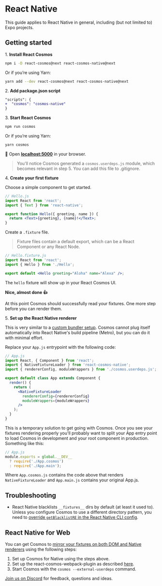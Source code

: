 # React Native

This guide applies to React Native in general, including (but not limited to) Expo projects.

## Getting started

1\. **Install React Cosmos**

```bash
npm i -D react-cosmos@next react-cosmos-native@next
```

Or if you’re using Yarn:

```bash
yarn add --dev react-cosmos@next react-cosmos-native@next
```

2\. **Add package.json script**

```diff
"scripts": {
+  "cosmos": "cosmos-native"
}
```

3\. **Start React Cosmos**

```bash
npm run cosmos
```

Or if you’re using Yarn:

```bash
yarn cosmos
```

🚀 Open **[localhost:5000](http://localhost:5000)** in your browser.

> You'll notice Cosmos generated a `cosmos.userdeps.js` module, which becomes relevant in step 5. You can add this file to .gitignore.

4\. **Create your first fixture**

Choose a simple component to get started.

<!-- prettier-ignore -->
```jsx
// Hello.js
import React from 'react';
import { Text } from 'react-native';

export function Hello({ greeting, name }) {
  return <Text>{greeting}, {name}!</Text>;
}
```

Create a `.fixture` file.

> Fixture files contain a default export, which can be a React Component or any React Node.

```jsx
// Hello.fixture.js
import React from 'react';
import { Hello } from './Hello';

export default <Hello greeting="Aloha" name="Alexa" />;
```

The `hello` fixture will show up in your React Cosmos UI.

**Nice, almost done 👍**

At this point Cosmos should successfully read your fixtures. One more step before you can render them.

5\. **Set up the React Native renderer**

This is very similar to a [custom bundler setup](customBundlerSetup.md). Cosmos cannot plug itself automatically into React Native's build pipeline (Metro), but you can do it with minimal effort.

Replace your `App.js` entrypoint with the following code:

```jsx
// App.js
import React, { Component } from 'react';
import { NativeFixtureLoader } from 'react-cosmos-native';
import { rendererConfig, moduleWrappers } from './cosmos.userdeps.js';

export default class App extends Component {
  render() {
    return (
      <NativeFixtureLoader
        rendererConfig={rendererConfig}
        moduleWrappers={moduleWrappers}
      />
    );
  }
}
```

This is a temporary solution to get going with Cosmos. Once you see your fixtures rendering properly you'll probably want to split your App entry point to load Cosmos in development and your root component in production. Something like this:

```js
// App.js
module.exports = global.__DEV__
  ? require('./App.cosmos')
  : require('./App.main');
```

Where `App.cosmos.js` contains the code above that renders `NativeFixtureLoader` and `App.main.js` contains your original App.js.

## Troubleshooting

- React Native blacklists `__fixtures__` dirs by default (at least it used to). Unless you configure Cosmos to use a different directory pattern, you need to [override `getBlacklistRE` in the React Native CLI config](https://github.com/skidding/jobs-done/blob/585b1c472a123c9221dfec9018c9fa1e976d715e/rn-cli.config.js).

## React Native for Web

You can get Cosmos to [mirror your fixtures on both DOM and Native renderers](https://twitter.com/ReactCosmos/status/1156147491026472964) using the following steps:

1. Set up Cosmos for Native using the steps above.
2. Set up the react-cosmos-webpack-plugin as described [here](README.md#getting-started).
3. Start Cosmos with the `cosmos --external-userdeps` command.

[Join us on Discord](https://discord.gg/3X95VgfnW5) for feedback, questions and ideas.

